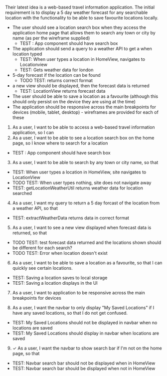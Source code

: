 Their latest idea is a web-based travel information application. The initial requirement is to display a 5 day weather forecast for any searchable location with the functionality to be able to save favourite locations locally.

- The user should see a location search box when they access the application home page that allows them to search any town or city by name (as per the wireframe supplied)
  - TEST : App component should have search box
- The application should send a query to a weather API to get a when location typed
  - TEST: When user types a location in HomeView, navigates to Locationview
  - TEST: Gets weather data for london
- 5-day forecast if the location can be found
  - TODO TEST: returns correct format
- a new view should be displayed, then the forecast data is returned
  - TEST: LocationView returns forecast data
- The user should be able to save a location as a favourite (although this should only persist on the device they are using at the time)
- The application should be responsive across the main breakpoints for devices (mobile, tablet, desktop) - wireframes are provided for each of these

1. As a user, I want to be able to access a web-based travel information application, so I can
2. As a user, I want to be able to see a location search box on the home page, so I know where to search for a location

- TEST : App component should have search box

3. As a user, I want to be able to search by any town or city name, so that

- TEST: When user types a location in HomeView, site navigates to LocationView
- TODO TEST: When user types nothing, site does not navigate away
- TEST: getLocationWeatherUtil returns weather data for location searched

4. As a user, I want my query to return a 5 day forcast of the location from a weather API, so that

- TEST: extractWeatherData returns data in correct format

5. As a user, I want to see a new view displayed when forecast data is returned, so that

- TODO TEST: test forecast data returned and the locations shown should be different for each search?
- TODO TEST: Error when location doesn't exist

6. As a user, I want to be able to save a location as a favourite, so that I can quickly see certain locations.

- TEST: Saving a location saves to local storage
- TEST: Saving a location displays in the UI

7. As a user, I want to application to be responsive across the main breakpoints for devices

8. As a user, I want the navbar to only display "My Saved Locations" if I have any saved locations, so that I do not get confused.

- TEST: My Saved Locations should not be displayed in navbar when no locations are saved
- TEST: My Saved Locations should display in navbar when locations are saved

9. ✓ As a user, I want the navbar to show search bar if I'm not on the home page, so that

- TEST: Navbar search bar should not be displayed when in HomeView
- TEST: Navbar search bar should be displayed when not in HomeView
